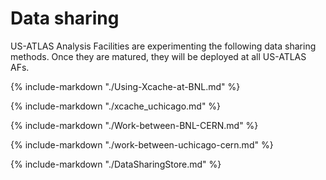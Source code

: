 # Data sharing 

US-ATLAS Analysis Facilities are experimenting the following data sharing methods. Once they are
matured, they will be deployed at all US-ATLAS AFs.

{%
    include-markdown "./Using-Xcache-at-BNL.md"
%}

{%
    include-markdown "./xcache_uchicago.md"
%}

{%
    include-markdown "./Work-between-BNL-CERN.md"
%}

{%
    include-markdown "./work-between-uchicago-cern.md"
%}

{%
    include-markdown "./DataSharingStore.md"
%}

